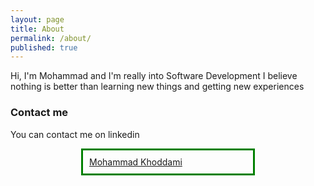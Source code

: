 ```yaml
---
layout: page
title: About
permalink: /about/
published: true
---
```


Hi, I'm Mohammad and I'm really into Software Development
I believe nothing is better than learning new things and getting new experiences 

### Contact me

You can contact me on linkedin

<div style="margin: auto;width: 50%;border: 3px solid green;padding: 10px;"><div class="LI-profile-badge"  data-version="v1" data-size="medium" data-locale="en_US" data-type="horizontal" data-theme="dark" data-vanity="mohammad007kh">
  <a class="LI-simple-link" href='https://ir.linkedin.com/in/mohammad007kh?trk=profile-badge'>Mohammad Khoddami</a>
</div></div>

<script type="text/javascript" src="https://platform.linkedin.com/badges/js/profile.js" async defer></script>
